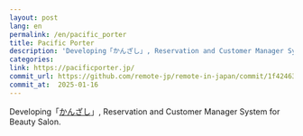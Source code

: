 ```yaml
---
layout: post
lang: en
permalink: /en/pacific_porter
title: Pacific Porter
description: 'Developing「かんざし」, Reservation and Customer Manager System for Beauty Salon.'
categories: 
link: https://pacificporter.jp/
commit_url: https://github.com/remote-jp/remote-in-japan/commit/1f42463fa278ec6976af90175ef27509a22908f0
commit_at:  2025-01-16
---
```


<p>Developing「<a href="https://kanzashi.com/">かんざし</a>」, Reservation and Customer Manager System for Beauty Salon.</p>

